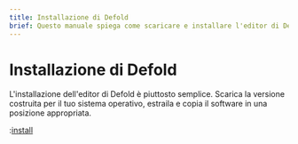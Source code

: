 ```yaml
---
title: Installazione di Defold
brief: Questo manuale spiega come scaricare e installare l'editor di Defold per il tuo sistema operativo.
---
```


# Installazione di Defold

L'installazione dell'editor di Defold è piuttosto semplice. Scarica la versione costruita per il tuo sistema operativo, estraila e copia il software in una posizione appropriata.

:[install](../shared/install.md)
